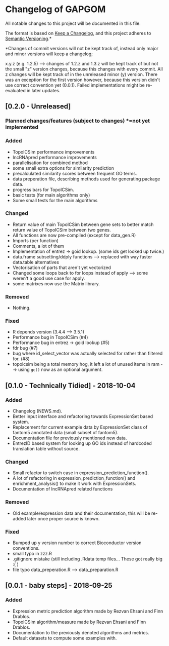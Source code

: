 # Changelog of GAPGOM
All notable changes to this project will be documented in this file.

The format is based on [Keep a Changelog](https://keepachangelog.com/en/1.0.0/),
and this project adheres to [Semantic Versioning](https://semver.org/spec/v2.0.0.html).\*

\*Changes of commit versions will not be kept track of, instead only major and minor versions will keep a changelog;

x.y.z (e.g. 1.2.5) --> changes of 1.2.z and 1.3.z will be kept track of but not the small "z" version changes, because this changes with every commit.
All z changes will be kept track of in the unreleased minor (y) version. There was an exception for the first version however, because this version didn't
use correct convention yet (0.0.1). Failed implementations might be re-evaluated in later updates.

## [0.2.0 - Unreleased]
### Planned changes/features (subject to changes) *=not yet implemented
### Added
- TopoICSim performance improvements
- lncRNApred performance improvements
- parallelisation for combined method
- some small extra options for similarity prediction
- precalculated similarity scores between frequent GO terms.
- data preperation file, describing methods used for generating package data.
- progress bars for TopoICSim.
- basic tests (for main algorithms only)
- Some small tests for the main algorithms
### Changed
- Return value of main TopoICSim between gene sets to better match return value of TopoICSim between two genes.
- All functions are now pre-compiled (except for data_gen.R)
- Imports (per function)
- Comments, a lot of them
- Implementation of entrez -> goid lookup. (some ids get looked up twice.) 
- data.frame subsetting/ddply functions --> replaced with way faster data.table alternatives
- Vectorisation of parts that aren't yet vectorized
- Changed some loops back to for loops instead of apply --> some weren't a good use case for apply.
- some matrixes now use the Matrix library.
### Removed
- Nothing.
### Fixed
- R depends version (3.4.4 --> 3.5.1)
- Performance bug in TopoICSim (#4)
- Performance bug in entrez -> goid lookup (#5)
- fdr bug (#7)
- bug where id_select_vector was actually selected for rather than filtered for. (#8)
- topoicsim being a total memory hog, it left a lot of unused items in ram --> using `gc()` now as an optional argument.


## [0.1.0 - Technically Tidied] - 2018-10-04
### Added
- Changelog (NEWS.md).
- Better input interface and refactoring towards ExpressionSet based system.
- Replacement for current example data by ExpressionSet class of fantom5 annotated data (small subset of fantom5).
- Documentation file for previously mentioned new data.
- EntrezID based system for looking up GO ids instead of hardcoded translation table without source.
### Changed
- Small refactor to switch case in expression_prediction_function().
- A lot of refactoring in expression_prediction_function() and enrichment_analysis() to make it work with ExpressionSets.
- Documentation of lncRNApred related functions
### Removed
- Old example/expression data and their documentation, this will be re-added later once proper source is known.
### Fixed
- Bumped up y version number to correct Bioconductor version conventions.
- small typo in zzz.R
- .gitignore mistake (still including .Rdata temp files... These got really big :( )
- file typo data_preperation.R --> data_preparation.R


## [0.0.1 - baby steps] - 2018-09-25
### Added
- Expression metric prediction algorithm made by Rezvan Ehsani and Finn Drablos.
- TopoICSim algorithm/measure made by Rezvan Ehsani and Finn Drablos.
- Documentation to the previously denoted algorithms and metrics.
- Default datasets to compute some examples with.